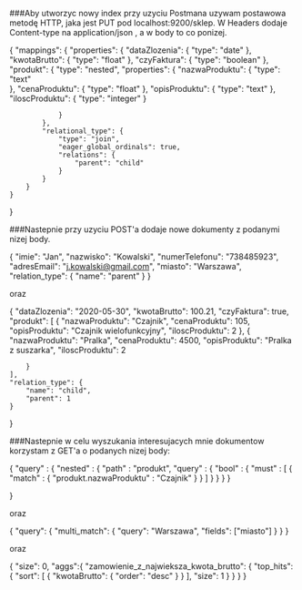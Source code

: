 ###Aby utworzyc nowy index przy uzyciu Postmana uzywam postawowa metodę HTTP, jaka jest PUT pod localhost:9200/sklep. W Headers dodaje Content-type na application/json , a w body to co ponizej.

{
	"mappings": {
		"properties": {
			"dataZlozenia": {
				"type": "date"
			},
			"kwotaBrutto": {
				"type": "float"
			},
			"czyFaktura": {
				"type": "boolean"
			},
			"produkt": {
				"type": "nested",
				"properties": {
					"nazwaProduktu": {
						"type": "text"			
					},
					"cenaProduktu": {
						"type": "float"
					},
					"opisProduktu": {
						"type": "text"
					},
					"iloscProduktu": {
						"type": "integer"
					}
						
					
				}
			},
			"relational_type": {
				"type": "join",
				"eager_global_ordinals": true,
                "relations": {
                    "parent": "child"
                }
			}
		}
	}
}

###Nastepnie przy uzyciu POST'a dodaje nowe dokumenty z podanymi nizej body.

{
	"imie": "Jan",
	"nazwisko": "Kowalski",
	"numerTelefonu": "738485923",
	"adresEmail": "j.kowalski@gmail.com",
	"miasto": "Warszawa",
	"relation_type": {
		"name": "parent"
	}
}

oraz

{
	"dataZlozenia": "2020-05-30",
	"kwotaBrutto": 100.21,
	"czyFaktura": true,
	"produkt": [
		{
			"nazwaProduktu": "Czajnik",
			"cenaProduktu": 105,
			"opisProduktu": "Czajnik wielofunkcyjny",
			"iloscProduktu": 2
		},
		{
			"nazwaProduktu": "Pralka",
			"cenaProduktu": 4500,
			"opisProduktu": "Pralka z suszarka",
			"iloscProduktu": 2
			
		}
	],
	"relation_type": {
		"name": "child",
		"parent": 1
	}
}

###Nastepnie w celu wyszukania interesujacych mnie dokumentow korzystam z GET'a o podanych nizej body:

{
	"query" : {
        "nested" : {
            "path" :  "produkt",
                "query" :  {
                    "bool" : {
                    "must" : [
                        { "match" : { "produkt.nazwaProduktu" : "Czajnik" } }
                    ]
                }
            }
        }
    }
        
    
}

oraz

{
	"query": {
		"multi_match": {
			"query": "Warszawa",
			"fields": ["miasto"]
		}
	}
}

oraz

{
    "size": 0,
    "aggs":{
        "zamowienie_z_najwieksza_kwota_brutto": {
            "top_hits": {
                "sort": [
                    {
                        "kwotaBrutto": {
                            "order": "desc"
                        }
                    }
                ],
                "size": 1
            }
        }
    }
}

